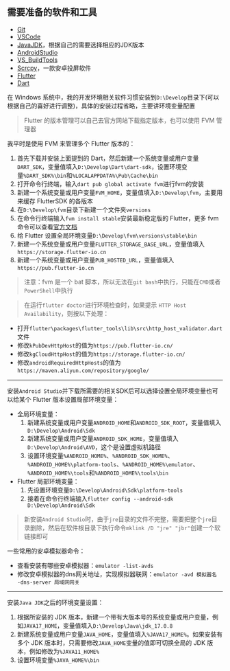 ## 需要准备的软件和工具

- [Git](https://git-scm.com/)
- [VSCode](https://code.visualstudio.com/Download)
- [JavaJDK](https://www.oracle.com/java/technologies/downloads/)，根据自己的需要选择相应的JDK版本
- [AndroidStudio](https://developer.android.com/studio)
- [VS_BuildTools](https://visualstudio.microsoft.com/downloads/)
- [Scrcpy](https://scrcpy.org/download/)，一款安卓投屏软件
- [Flutter](https://docs.flutter.dev/release/archive)
- [Dart](https://gekorm.com/dart-windows/)

在 Windows 系统中，我的开发环境相关软件习惯安装到`D:\Develop`目录下(可以根据自己的喜好进行调整)，具体的安装过程省略，主要讲环境变量配置

> Flutter 的版本管理可以自己去官方网站下载指定版本，也可以使用 FVM 管理器

我平时是使用 FVM 来管理多个 Flutter 版本的：
1. 首先下载并安装上面提到的 Dart，然后新建一个系统变量或用户变量`DART_SDK`，变量值填入`D:\Develop\Dart\dart-sdk`，设置环境变量`%DART_SDK%\bin`和`%LOCALAPPDATA%\Pub\Cache\bin`
2. 打开命令行终端，输入`dart pub global activate fvm`进行fvm的安装
3. 新建一个系统变量或用户变量`FVM_HOME`，变量值填入`D:\Develop\fvm`，主要用来缓存 FlutterSDK 的各版本
4. 在`D:\Develop\fvm`目录下新建一个文件夹`versions`
5. 在命令行终端输入`fvm install stable`安装最新稳定版的 Flutter，更多 fvm 命令可以查看[官方文档](https://fvm.app/docs/guides/basic_commands)
6. 给 Flutter 设置全局环境变量`D:\Develop\fvm\versions\stable\bin`
7. 新建一个系统变量或用户变量`FLUTTER_STORAGE_BASE_URL`，变量值填入`https://storage.flutter-io.cn`
8. 新建一个系统变量或用户变量`PUB_HOSTED_URL`，变量值填入`https://pub.flutter-io.cn`

> 注意：fvm 是一个 bat 脚本，所以无法在`git bash`中执行，只能在`CMD`或者`PowerShell`中执行

> 在运行`flutter doctor`进行环境检查时，如果提示 `HTTP Host Availability`，则按以下处理：
- 打开`flutter\packages\flutter_tools\lib\src\http_host_validator.dart`文件
- 修改`kPubDevHttpHost`的值为`https://pub.flutter-io.cn/`
- 修改`kgCloudHttpHost`的值为`https://storage.flutter-io.cn/`
- 修改`androidRequiredHttpHosts`的值为`https://maven.aliyun.com/repository/google/`

---

安装`Android Studio`并下载所需要的相关SDK后可以选择设置全局环境变量也可以给某个 Flutter 版本设置局部环境变量：
- 全局环境变量：
  1. 新建系统变量或用户变量`ANDROID_HOME`和`ANDROID_SDK_ROOT`，变量值填入`D:\Develop\Android\Sdk`
  2. 新建系统变量或用户变量`ANDROID_SDK_HOME`，变量值填入`D:\Develop\Android\AVD`，这个是设置虚拟机路径
  3. 设置环境变量`%ANDROID_HOME%`、`%ANDROID_SDK_HOME%`、`%ANDROID_HOME%\platform-tools`、`%ANDROID_HOME%\emulator`、`%ANDROID_HOME%\tools`和`%ANDROID_HOME%\tools\bin`
- Flutter 局部环境变量：
  1. 先设置环境变量`D:\Develop\Android\Sdk\platform-tools`
  2. 接着在命令行终端输入`flutter config --android-sdk D:\Develop\Android\Sdk`

> 新安装`Android Studio`时，由于`jre`目录的文件不完整，需要把整个`jre`目录删除，然后在软件根目录下执行命令`mklink /D "jre" "jbr"`创建一个软链接即可

一些常用的安卓模拟器命令：
- 查看安装有哪些安卓模拟器：`emulator -list-avds`
- 修改安卓模拟器的dns网关地址，实现模拟器联网：`emulator -avd 模拟器名 -dns-server 局域网网关`

---

安装`Java JDK`之后的环境变量设置：
1. 根据所安装的 JDK 版本，新建一个带有大版本号的系统变量或用户变量，例如`JAVA17_HOME`，变量值填入`D:\Develop\Java\jdk_17.0.8`
2. 新建系统变量或用户变量`JAVA_HOME`，变量值填入`%JAVA17_HOME%`。如果安装有多个 JDK 版本时，只需要修改`JAVA_HOME`变量的值即可切换全局的 JDK 版本，例如修改为`%JAVA11_HOME%`
3. 设置环境变量`%JAVA_HOME%\bin`

